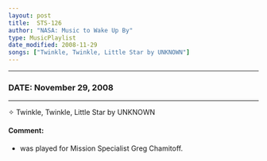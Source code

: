 ```yaml
---
layout: post
title:  STS-126
author: "NASA: Music to Wake Up By"
type: MusicPlaylist
date_modified: 2008-11-29
songs: ["Twinkle, Twinkle, Little Star by UNKNOWN"]
---
```


----
### DATE: November 29, 2008
----
✧ Twinkle, Twinkle, Little Star by UNKNOWN

#### Comment:
* was played for Mission Specialist Greg Chamitoff.



<br/>
<center>
	<a target="_blank"
	   href="https://twitter.com/intent/tweet?hashtags=Space,NASA,Playlist,NASAWakeupCalls,SpaceProgram&text={{ page.author}}, '{{ page.songs.first }}' {{ page.title }}, {{ page.date | date: '%B %d, %Y' }}. {{ site.url }}{{ page.url }}&via=nasawakeupcalls"><i class="fab fa-twitter" alt="Tweet this page" style="font-size: 1.3em;"></i></a>
	&nbsp; 	<i class="fas fa-user-astronaut" style="font-size: 1.5em;"></i> &nbsp;
    <a type="amzn" search="'Twinkle, Twinkle, Little Star by UNKNOWN'" category="popular music">
    <i class="fab fa-amazon" style="font-size: 1.3em;"></i></a>
</center>
